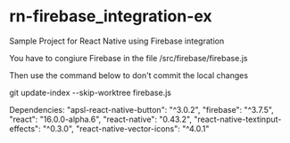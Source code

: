 # rn-firebase_integration-ex
Sample Project for React Native using Firebase integration



You have to congiure Firebase in the file /src/firebase/firebase.js

Then use the command below to don't commit the local changes

git update-index --skip-worktree firebase.js

Dependencies:
    "apsl-react-native-button": "^3.0.2",
    "firebase": "^3.7.5",
    "react": "16.0.0-alpha.6",
    "react-native": "0.43.2",
    "react-native-textinput-effects": "^0.3.0",
    "react-native-vector-icons": "^4.0.1"
